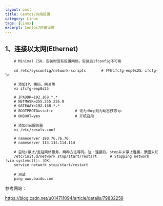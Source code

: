 ```yaml
---
layout: post
title: Centos7网络设置
category: Linux
tags: [Linux]
excerpt: Centos7网络设置
---
```


## 1、连接以太网(Ethernet) ##


	    # Minimal ISO，安装时没有设置网络，安装后ifconfig不可用
	
		cd /etc/sysconfig/network-scripts       # 只有ifcfg-enp0s25、ifcfg-lo
	
		# 添加IP、掩码、网关等
		vi ifcfg-enp0s25
		
		# IPADDR=192.168.*.*
		# NETMASK=255.255.255.0
		# GATEWAY=192.168.*.*
		# BOOTPROTO=static          # 设为dhcp则为动态获取ip
		# ONBOOT=yes                # 开机启用
		
		# 添加dns服务器
		vi /etc/resolv.conf
		
		# nameserver 180.76.76.76
		# nameserver 114.114.114.114
		
		# 启动/停止/重启网络服务，两种方法等同。注：连接后，stop并未停止连接，原因未知
		/etc/init.d/network stop/start/restart      # Stopping network (via systemctl): [OK]
		service network stop/start/restart
		
		# 测试
		ping www.baidu.com


参考网站：

<https://blog.csdn.net/u014711094/article/details/79832259>